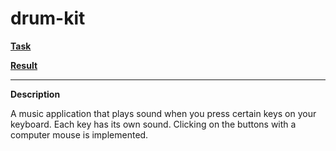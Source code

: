 # drum-kit

**[Task](https://github.com/rolling-scopes-school/tasks/blob/master/tasks/stage-0/projects.md#task-4-drum-kit-20)**

**[Result](https://leonidshatilo.github.io/drum-kit/)**

---

**Description**

A music application that plays sound when you press certain keys on your keyboard. Each key has its own sound. Clicking on the buttons with a computer mouse is implemented.